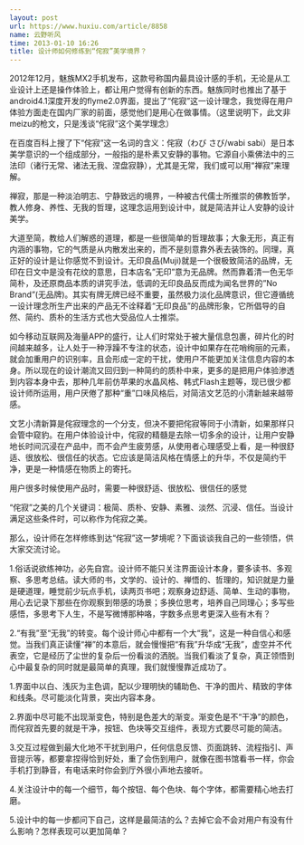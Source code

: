 ```yaml
---
layout: post
url: https://www.huxiu.com/article/8858
name: 云野听风
time: 2013-01-10 16:26
title: 设计师如何修练到“侘寂”美学境界？
---
```

2012年12月，魅族MX2手机发布，这款号称国内最具设计感的手机，无论是从工业设计上还是操作体验上，都让用户觉得有创新的东西。魅族同时也推出了基于android4.1深度开发的flyme2.0界面，提出了“侘寂”这一设计理念，我觉得在用户体验方面走在国内厂家的前面，感觉他们是用心在做事情。（这里说明下，此文非meizu的枪文，只是浅谈“侘寂”这个美学理念）

在百度百科上搜了下“侘寂”这一名词的含义：侘寂（わび さび/wabi sabi）是日本美学意识的一个组成部分，一般指的是朴素又安静的事物。它源自小乘佛法中的三法印（诸行无常、诸法无我、涅盘寂静），尤其是无常，我们或可以用“禅寂”来理解。

禅寂，那是一种淡泊明志、宁静致远的境界，一种被古代儒士所推崇的佛教哲学，教人修身、养性、无我的哲理，这理念运用到设计中，就是简洁并让人安静的设计美学。

大道至简，教给人们解惑的道理，都是一些很简单的哲理故事；大象无形，真正有内涵的事物，它的气质是从内散发出来的，而不是刻意靠外表去装饰的。同理，真正好的设计是让你感觉不到设计。无印良品(Muji)就是一个很极致简洁的品牌，无印在日文中是没有花纹的意思，日本店名”无印”意为无品牌。然而靠着清一色无华简朴，及还原商品本质的讲究手法，低调的无印良品反而成为闻名世界的”No Brand”(无品牌)。其实有牌无牌已经不重要，虽然极力淡化品牌意识，但它遵循统一设计理念所生产出来的产品无不诠释着“无印良品”的品牌形象，它所倡导的自然、简约、质朴的生活方式也大受品位人士推崇。

如今移动互联网及海量APP的盛行，让人们时常处于被大量信息包裹，碎片化的时间越来越多，让人处于一种浮躁不专注的状态，设计中如果存在花哨绚丽的元素，就会加重用户的识别率，且会形成一定的干扰，使用户不能更加关注信息内容的本身。所以现在的设计潮流又回归到一种简约的质朴中来，更多的是把用户体验渗透到内容本身中去，那种几年前仿苹果的水晶风格、韩式Flash主题等，现已很少都设计师所运用，用户厌倦了那种“重”口味风格后，对简洁文艺范的小清新越来越带感。

文艺小清新算是侘寂理念的一个分支，但决不要把侘寂等同于小清新，如果那样只会管中窥豹。在用户体验设计中，侘寂的精髓是去除一切多余的设计，让用户安静地长时间沉浸在产品中，而不会产生疲劳感，从使用者心理感受上看，是一种很舒适、很放松、很信任的状态。它应该是简洁风格在情感上的升华，不仅是简约干净，更是一种情感在物质上的寄托。

用户很多时候使用产品时，需要一种很舒适、很放松、很信任的感觉

“侘寂”之美的几个关键词：极简、质朴、安静、素雅、淡然、沉浸、信任。当设计满足这些条件时，可以称作为侘寂之美。

那么，设计师在怎样修练到达“侘寂”这一梦境呢？下面谈谈我自己的一些领悟，供大家交流讨论。

1.俗话说欲练神功，必先自宫。设计师不能只关注界面设计本身，要多读书、多观察、多思考总结。读大师的书，文学的、设计的、禅悟的、哲理的，知识就是力量是硬道理，睡觉前少玩点手机，读两页书吧；观察身边舒适、简单、生动的事物，用心去记录下那些在你观察到带感的场景；多换位思考，培养自己同理心；多写些感悟，多思考下人生，不是写微博那种咯，字数多点思考更深入些有木有？

2.“有我”至“无我”的转变。每个设计师心中都有一个大“我”，这是一种自信心和感觉。当我们真正读懂“禅”的本意后，就会慢慢把“有我”升华成“无我”，虚空并不代表空，它是经历了尘世的复杂后一份看淡的洒脱。当我们看淡了复杂，真正领悟到心中最复杂的同时就是最简单的真理，我们就慢慢靠近成功了。

1.界面中以白、浅灰为主色调，配以少理明快的辅助色、干净的图片、精致的字体和线条。尽可能淡化背景，突出内容本身。

2.界面中尽可能不出现渐变色，特别是色差大的渐变。渐变色是不“干净”的颜色，而侘寂首先要的就是干净，按钮、色块等交互组件，表现方式要尽可能的简洁。

3.交互过程做到最大化地不干扰到用户，任何信息反馈、页面跳转、流程指引、声音提示等，都要拿捏得恰到好处，重了会伤到用户，就像在图书馆看书一样，你会手机打到静音，有电话来时你会到厅外很小声地去接听。

4.关注设计中的每一个细节，每个按钮、每个色块、每个字体，都需要精心地去打磨。

5.设计中的每一步都问下自己，这样是最简洁的么？去掉它会不会对用户有没有什么影响？怎样表现可以更加简单？

